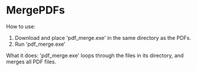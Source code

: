 # MergePDFs

How to use: 
1) Download and place 'pdf_merge.exe' in the same directory as the PDFs.
2) Run 'pdf_merge.exe'

What it does:
'pdf_merge.exe' loops through the files in its directory, and merges all PDF files.
